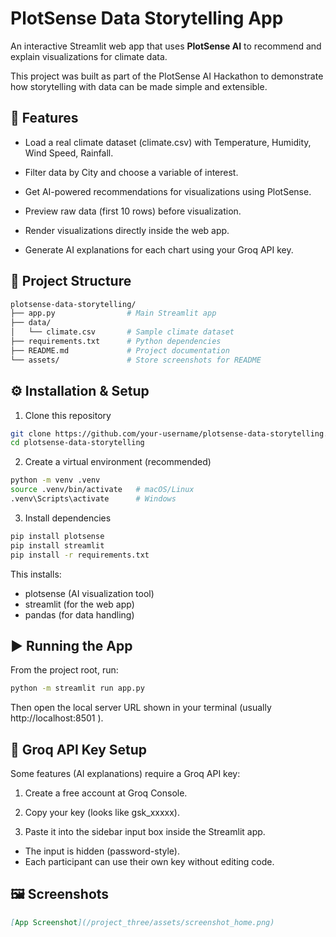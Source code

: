# PlotSense Data Storytelling App

An interactive Streamlit web app that uses **PlotSense AI** to recommend and explain visualizations for climate data.

This project was built as part of the PlotSense AI Hackathon to demonstrate how storytelling with data can be made simple and extensible.

## 🚀 Features
- Load a real climate dataset (climate.csv) with Temperature, Humidity, Wind Speed, Rainfall.

- Filter data by City and choose a variable of interest.

- Get AI-powered recommendations for visualizations using PlotSense.

- Preview raw data (first 10 rows) before visualization.

- Render visualizations directly inside the web app.

- Generate AI explanations for each chart using your Groq API key.

## 📂 Project Structure
```bash
plotsense-data-storytelling/
├── app.py                # Main Streamlit app
├── data/
│   └── climate.csv       # Sample climate dataset
├── requirements.txt      # Python dependencies
├── README.md             # Project documentation
└── assets/               # Store screenshots for README
```

## ⚙️ Installation & Setup
1. Clone this repository
```bash
git clone https://github.com/your-username/plotsense-data-storytelling.git
cd plotsense-data-storytelling
```

2. Create a virtual environment (recommended)
```bash
python -m venv .venv
source .venv/bin/activate   # macOS/Linux
.venv\Scripts\activate      # Windows
```

3. Install dependencies
```bash
pip install plotsense
pip install streamlit
pip install -r requirements.txt
```
This installs:
- plotsense (AI visualization tool)
- streamlit (for the web app)
- pandas (for data handling)

## ▶️ Running the App

From the project root, run:
```bash
python -m streamlit run app.py
```
Then open the local server URL shown in your terminal (usually http://localhost:8501
).

## 🔑 Groq API Key Setup

Some features (AI explanations) require a Groq API key:

1. Create a free account at Groq Console.

2. Copy your key (looks like gsk_xxxxx).

3. Paste it into the sidebar input box inside the Streamlit app.

 - The input is hidden (password-style).
 - Each participant can use their own key without editing code.

## 🖼️ Screenshots
```markdown
[App Screenshot](/project_three/assets/screenshot_home.png)
```